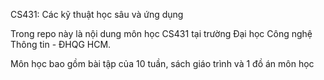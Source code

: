 CS431: Các kỹ thuật học sâu và ứng dụng 

Trong repo này là nội dung môn học CS431 tại trường Đại học Công nghệ Thông tin - ĐHQG HCM. 

Môn học bao gồm bài tập của 10 tuần, sách giáo trình và 1 đồ án môn học
